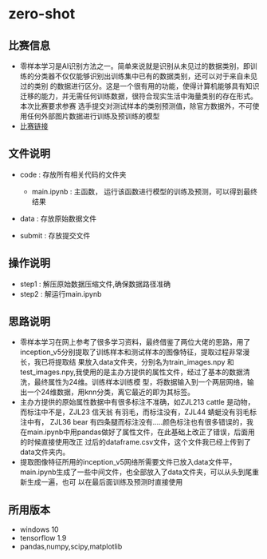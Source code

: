 # zero-shot
## 比赛信息
- 零样本学习是AI识别方法之一。简单来说就是识别从未见过的数据类别，即训练的分类器不仅仅能够识别出训练集中已有的数据类别，还可以对于来自未见过的类别
  的数据进行区分。这是一个很有用的功能，使得计算机能够具有知识迁移的能力，并无需任何训练数据，很符合现实生活中海量类别的存在形式。本次比赛要求参赛
  选手提交对测试样本的类别预测值，除官方数据外，不可使用任何外部图片数据进行训练及预训练的模型
- [比赛链接](https://tianchi.aliyun.com/competition/information.htm?spm=5176.100067.5678.2.668547d0M9SQTW&raceId=231677)
## 文件说明
- code : 存放所有相关代码的文件夹
    - main.ipynb :  主函数， 运行该函数进行模型的训练及预测，可以得到最终结果
    
- data : 存放原始数据文件
- submit : 存放提交文件

## 操作说明
- step1 : 解压原始数据压缩文件,确保数据路径准确
- step2 : 解运行main.ipynb
## 思路说明
- 零样本学习在网上参考了很多学习资料，最终借鉴了两位大佬的思路，用了inception_v5分别提取了训练样本和测试样本的图像特征，提取过程非常漫长，我已将提取结   果放入data文件夹，分别名为train_images.npy 和 test_images.npy,我使用的是主办方提供的属性文件，经过了基本的数据清洗，最终属性为24维。训练样本训练模   型，将数据输入到一个两层网络，输出一个24维数据，用knn分类，离它最近的即为其标签。
- 主办方提供的原始属性数据中有很多标注不准确，如ZJL213 cattle 是动物，而标注中不是，ZJL23 信天翁 有羽毛，而标注没有，ZJL44 蜻蜓没有羽毛标注中有，
  ZJL36 bear 有四条腿而标注没有.....颜色标注也有很多错误的，我在main.ipynb中用pandas做好了属性文件，在此基础上改正了错误，后面用的时候直接使用改正
  过后的dataframe.csv文件，这个文件我已经上传到了data文件夹内。
- 提取图像特征所用的inception_v5网络所需要文件已放入data文件平，main.ipynb生成了一些中间文件，也全部放入了data文件夹，可以从头到尾重新生成一遍，也可   以在最后面训练及预测时直接使用
## 所用版本
- windows 10
- tensorflow 1.9
- pandas,numpy,scipy,matplotlib
  
  
